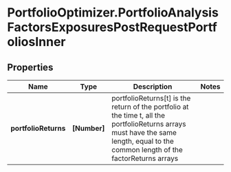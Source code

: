 # PortfolioOptimizer.PortfolioAnalysisFactorsExposuresPostRequestPortfoliosInner

## Properties

Name | Type | Description | Notes
------------ | ------------- | ------------- | -------------
**portfolioReturns** | **[Number]** | portfolioReturns[t] is the return of the portfolio at the time t, all the portfolioReturns arrays must have the same length, equal to the common length of the factorReturns arrays | 


